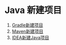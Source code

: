 # Java 新建项目

1. [Gradle新建项目](work/programming/Java/tools/Gradle/tutorials/Gradle新建项目.md)
2. [Maven新建项目](work/programming/Java/tools/Apache-Maven/Maven新建项目.md)
3. [IDEA新建Java项目](work/tools/IT/JetBrains/IDEA/IDEA新建Java项目.md)